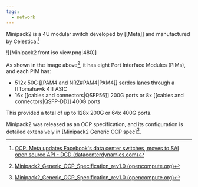 ```yaml
---
tags:
  - network
---
```

Minipack2 is a 4U modular switch developed by [[Meta]] and manufactured by Celestica.[^1]

![[Minipack2 front iso view.png|480]]

As shown in the image above[^2], it has eight Port Interface Modules (PIMs), and each PIM has:

- 512x 50G [[PAM4 and NRZ#PAM4|PAM4]] serdes lanes through a [[Tomahawk 4]] ASIC
- 16x [[cables and connectors|QSFP56]] 200G ports or 8x [[cables and connectors|QSFP-DD]] 400G ports

This provided a total of up to 128x 200G or 64x 400G ports.

Minipack2 was released as an OCP specification, and its configuration is detailed extensively in [Minipack2 Generic OCP spec][^2].

[^1]: [OCP: Meta updates Facebook's data center switches, moves to SAI open source API - DCD (datacenterdynamics.com)](https://www.datacenterdynamics.com/en/news/ocp-meta-updates-facebooks-data-center-switches-moves-to-sai-open-source-api/)
[^2]: [Minipack2_Generic_OCP_Specification_rev1.0 (opencompute.org)](https://www.opencompute.org/documents/minipack2-generic-ocp-specification-rev1-0-pdf)